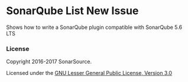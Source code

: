 SonarQube List New Issue 
==========

Shows how to write a SonarQube plugin compatible with SonarQube 5.6 LTS

### License

Copyright 2016-2017 SonarSource.

Licensed under the [GNU Lesser General Public License, Version 3.0](http://www.gnu.org/licenses/lgpl.txt)
